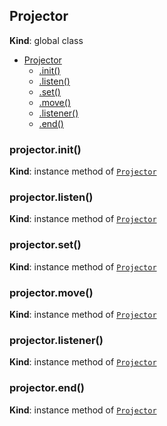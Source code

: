 <a name="Projector"></a>

## Projector
**Kind**: global class  

* [Projector](#Projector)
    * [.init()](#Projector+init)
    * [.listen()](#Projector+listen)
    * [.set()](#Projector+set)
    * [.move()](#Projector+move)
    * [.listener()](#Projector+listener)
    * [.end()](#Projector+end)

<a name="Projector+init"></a>

### projector.init()
**Kind**: instance method of [<code>Projector</code>](#Projector)  
<a name="Projector+listen"></a>

### projector.listen()
**Kind**: instance method of [<code>Projector</code>](#Projector)  
<a name="Projector+set"></a>

### projector.set()
**Kind**: instance method of [<code>Projector</code>](#Projector)  
<a name="Projector+move"></a>

### projector.move()
**Kind**: instance method of [<code>Projector</code>](#Projector)  
<a name="Projector+listener"></a>

### projector.listener()
**Kind**: instance method of [<code>Projector</code>](#Projector)  
<a name="Projector+end"></a>

### projector.end()
**Kind**: instance method of [<code>Projector</code>](#Projector)  
